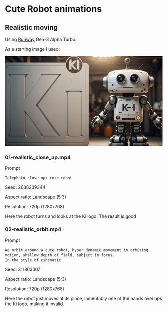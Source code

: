 # Cute Robot animations

## Realistic moving

Using [Runway](https://runwayml.com/) Gen-3 Alpha Turbo.

As a starting image I used:

![06](https://raw.githubusercontent.com/set-soft/KiBot-media/main/logos/cute_robot/AI_depth_to_image/06_realistic.jpg)

### 01-realistic_close_up.mp4

Prompt
```
Telephoto close up: cute robot
```

Seed:  2636239344

Aspect ratio: Landscape (5:3)

Resolution: 720p (1280x768)

Here the robot turns and looks at the Ki logo. The result is good


### 02-realistic_orbit.mp4

Prompt
```
We orbit around a cute robot, hyper dynamic movement in orbiting motion, shallow depth of field, subject in focus.
In the style of cinematic
```

Seed: 311863307

Aspect ratio: Landscape (5:3)

Resolution: 720p (1280x768)

Here the robot just moves at its place, lamentably one of the hands overlaps the Ki logo, making it invalid.
